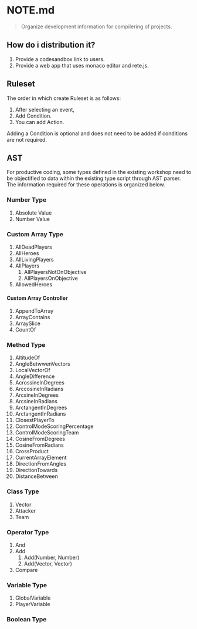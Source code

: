 # NOTE.md

> Organize development information for compilering of projects.

## How do i distribution it?

1. Provide a codesandbox link to users.
2. Provide a web app that uses monaco editor and rete.js.

## Ruleset

The order in which create Ruleset is as follows:

1. After selecting an event,
2. Add Condition.
3. You can add Action.

Adding a Condition is optional and does not need to be added if conditions are not required.

## AST

For productive coding, some types defined in the existing workshop need to be objectified to data within the existing type script through AST parser. The information required for these operations is organized below.

### Number Type

1. Absolute Value
2. Number  Value



### Custom Array Type

1. AllDeadPlayers
2. AllHeroes
3. AllLivingPlayers
4. AllPlayers
   1. AllPlayersNotOnObjective
   2. AllPlayersOnObjective
5. AllowedHeroes

#### Custom Array Controller

1. AppendToArray
2. ArrayContains
3. ArraySlice
4. CountOf



### Method Type

1. AltitudeOf
2. AngleBetwwenVectors
4. LocalVectorOf
4. AngleDifference
5. AcrossineInDegrees
6. ArccosineInRadians
7. ArcsineInDegrees
8. ArcsineInRadians
9. ArctangentInDegrees
10. ArctangentInRadians
11. ClosestPlayerTo
12. ControlModeScoringPercentage
13. ControlModeScoringTeam
14. CosineFromDegrees
15. CosineFromRadians
16. CrossProduct
17. CurrentArrayElement
18. DirectionFromAngles
19. DirectionTowards
20. DistanceBetween

### Class Type

1. Vector
2. Attacker
3. Team

### Operator Type

1. And
2. Add
   1. Add(Number, Number)
   2. Add(Vector, Vector)
3. Compare

### Variable Type

1. GlobalVariable
2. PlayerVariable

### Boolean Type